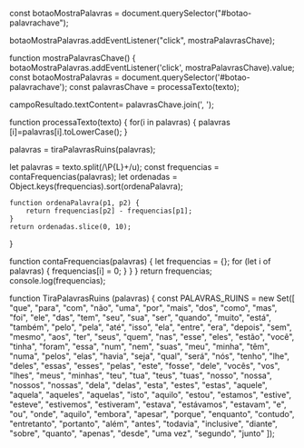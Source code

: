 const botaoMostraPalavras = document.querySelector("#botao-palavrachave"); 

botaoMostraPalavras.addEventListener("click", mostraPalavrasChave); 

function mostraPalavrasChave() { 
   botaoMostraPalavras.addEventListener('click', mostraPalavrasChave).value;
  const botaoMostraPalavras = document.querySelector('#botao-palavrachave');
const palavrasChave = processaTexto(texto);

campoResultado.textContent= palavrasChave.join(', ');
  
function processaTexto(texto) {
  for(i in palavras) {
   palavras [i]=palavras[i].toLowerCase();
   }
  
 palavras = tiraPalavrasRuins(palavras);


  let palavras = texto.split(/\P{L}+/u);
    const frequencias = contaFrequencias(palavras);
    let ordenadas = Object.keys(frequencias).sort(ordenaPalavra);

    function ordenaPalavra(p1, p2) {
        return frequencias[p2] - frequencias[p1];
    }
    return ordenadas.slice(0, 10);
}

function contaFrequencias(palavras) {
    let frequencias = {};
    for (let i of palavras) {
        frequencias[i] = 0;
            }
        }
    }
 return frequencias;
    console.log(frequencias);

   function TiraPalavrasRuins (palavras) {
    const PALAVRAS_RUINS = new Set([
    "que",
    "para",
    "com",
    "não",
    "uma",
    "por",
    "mais",
    "dos",
    "como",
    "mas",
    "foi",
    "ele",
    "das",
    "tem",
    "seu",
    "sua",
    "ser",
    "quando",
    "muito",
    "está",
    "também",
    "pelo",
    "pela",
    "até",
    "isso",
    "ela",
    "entre",
    "era",
    "depois",
    "sem",
    "mesmo",
    "aos",
    "ter",
    "seus",
    "quem",
    "nas",
    "esse",
    "eles",
    "estão",
    "você",
    "tinha",
    "foram",
    "essa",
    "num",
    "nem",
    "suas",
    "meu",
    "minha",
    "têm",
    "numa",
    "pelos",
    "elas",
    "havia",
    "seja",
    "qual",
    "será",
    "nós",
    "tenho",
    "lhe",
    "deles",
    "essas",
    "esses",
    "pelas",
    "este",
    "fosse",
    "dele",
    "vocês",
    "vos",
    "lhes",
    "meus",
    "minhas",
    "teu",
    "tua",
    "teus",
    "tuas",
    "nosso",
    "nossa",
    "nossos",
    "nossas",
    "dela",
    "delas",
    "esta",
    "estes",
    "estas",
    "aquele",
    "aquela",
    "aqueles",
    "aquelas",
    "isto",
    "aquilo",
    "estou",
    "estamos",
    "estive",
    "esteve",
    "estivemos",
    "estiveram",
    "estava",
    "estávamos",
    "estavam",
    "e",
    "ou",
    "onde",
    "aquilo",
    "embora",
    "apesar",
    "porque",
    "enquanto",
    "contudo",
    "entretanto",
    "portanto",
    "além",
    "antes",
    "todavia",
    "inclusive",
    "diante",
    "sobre",
    "quanto",
    "apenas",
    "desde",
    "uma vez",
    "segundo",
    "junto"
]);
   

